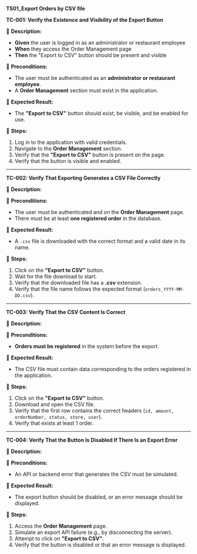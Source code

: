 **TS01_Export Orders by CSV file**

**TC-001: Verify the Existence and Visibility of the Export Button**

📌 **Description:**

-   **Given** the user is logged in as an administrator or restaurant employee
-   **When** they access the Order Management page
-   **Then** the "Export to CSV" button should be present and visible

📌 **Preconditions:**

-   The user must be authenticated as an **administrator or restaurant employee**.
-   A **Order Management** section must exist in the application.

📌 **Expected Result:**

-   The **"Export to CSV"** button should exist, be visible, and be enabled for use.

📌 **Steps:**

1.  Log in to the application with valid credentials.
2.  Navigate to the **Order Management** section.
3.  Verify that the **"Export to CSV"** button is present on the page.
4.  Verify that the button is visible and enabled.

* * * * *

**TC-002: Verify That Exporting Generates a CSV File Correctly**

📌 **Description:**

📌 **Preconditions:**

-   The user must be authenticated and on the **Order Management** page.
-   There must be at least **one registered order** in the database.

📌 **Expected Result:**

-   A `.csv` file is downloaded with the correct format and a valid date in its name.

📌 **Steps:**

1.  Click on the **"Export to CSV"** button.
2.  Wait for the file download to start.
3.  Verify that the downloaded file has a **.csv** extension.
4.  Verify that the file name follows the expected format (`orders_YYYY-MM-DD.csv`).

* * * * *

**TC-003: Verify That the CSV Content Is Correct**

📌 **Description:**

📌 **Preconditions:**

-   **Orders must be registered** in the system before the export.

📌 **Expected Result:**

-   The CSV file must contain data corresponding to the orders registered in the application.

📌 **Steps:**

1.  Click on the **"Export to CSV"** button.
2.  Download and open the CSV file.
3.  Verify that the first row contains the correct headers (`id, amount, orderNumber, status, store, user`).
4.  Verify that exists at least 1 order. 

* * * * *

**TC-004: Verify That the Button Is Disabled If There Is an Export Error**

📌 **Description:**

📌 **Preconditions:**

-   An API or backend error that generates the CSV must be simulated.

📌 **Expected Result:**

-   The export button should be disabled, or an error message should be displayed.

📌 **Steps:**

1.  Access the **Order Management** page.
2.  Simulate an export API failure (e.g., by disconnecting the server).
3.  Attempt to click on **"Export to CSV"**.
4.  Verify that the button is disabled or that an error message is displayed.
